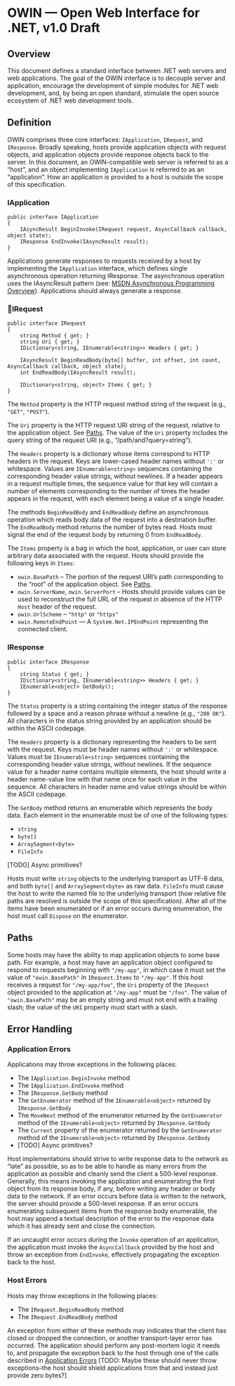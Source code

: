 # OWIN — Open Web Interface for .NET, v1.0 Draft 

## Overview

This document defines a standard interface between .NET web servers and web applications. The goal of the OWIN interface is to decouple server and application, encourage the development of simple modules for .NET web development, and, by being an open standard, stimulate the open source ecosystem of .NET web development tools.

## Definition

OWIN comprises three core interfaces: `IApplication`, `IRequest`, and `IResponse`. Broadly speaking, hosts provide application objects with request objects, and application objects provide response objects back to the server. In this document, an OWIN-compatible web server is referred to as a “host”, and an object implementing `IApplication` is referred to as an “application”. How an application is provided to a host is outside the scope of this specification.

<a name="IApplication"></a>
### IApplication

    public interface IApplication
    {
        IAsyncResult BeginInvoke(IRequest request, AsyncCallback callback, object state);
        IResponse EndInvoke(IAsyncResult result);
    }

Applications generate responses to requests received by a host by implementing the `IApplication` interface, which defines single asynchronous operation returning IResponse. The asynchronous operation uses the IAsyncResult pattern (see: [MSDN Asynchronous Programming Overview](http://msdn.microsoft.com/en-us/library/ms228963.aspx)). Applications should always generate a response. 

<a name="IRequest"></a>
### IRequest

    public interface IRequest
    {
        string Method { get; }
        string Uri { get; }
        IDictionary<string, IEnumerable<string>> Headers { get; }

        IAsyncResult BeginReadBody(byte[] buffer, int offset, int count, AsyncCallback callback, object state);
        int EndReadBody(IAsyncResult result);

        IDictionary<string, object> Items { get; }
    }

The `Method` property is the HTTP request method string of the request (e.g., `"GET"`, `"POST"`).

The `Uri` property is the HTTP request URI string of the request, relative to the application object. See [Paths](#Paths). The value of the `Uri` property includes the query string of the request URI (e.g., “/path/and?query=string”).  

The `Headers` property is a dictionary whose items correspond to HTTP headers in the request. Keys are lower-cased header names without `':'` or whitespace. Values are `IEnumerable<string>` sequences containing the corresponding header value strings, without newlines. If a header appears in a request multiple times, the sequence value for that key will contain a number of elements corresponding to the number of times the header appears in the request, with each element being a value of a single header.

The methods `BeginReadBody` and `EndReadBody` define an asynchronous operation which reads body data of the request into a destination buffer. The `EndReadBody` method returns the number of bytes read. Hosts must signal the end of the request body by returning 0 from `EndReadBody`.

The `Items` property is a bag in which the host, application, or user can store arbitrary data associated with the request. Hosts should provide the following keys in `Items`:

- `owin.BasePath` – The portion of the request URI’s path corresponding to the “root” of the application object. See [Paths](#Paths).
- `owin.ServerName`, `owin.ServerPort` – Hosts should provide values can be used to reconstruct the full URL of the request in absence of the HTTP `Host` header of the request.
- `owin.UrlScheme` – `"http"` or `"https"`
- `owin.RemoteEndPoint` — A `System.Net.IPEndPoint` representing the connected client.

<a name="IResponse"></a>
### IResponse

    public interface IResponse
    {
        string Status { get; }
        IDictionary<string, IEnumerable<string>> Headers { get; }
        IEnumerable<object> GetBody();
    }

The `Status` property is a string containing the integer status of the response followed by a space and a reason phrase without a newline (e.g., `"200 OK"`). All characters in the status string provided by an application should be within the ASCII codepage.

The `Headers` property is a dictionary representing the headers to be sent with the request. Keys must be header names without `':'` or whitespace. Values must be `IEnumerable<string>` sequences containing the corresponding header value strings, without newlines. If the sequence value for a header name contains multiple elements, the host should write a header name-value line with that name once for each value in the sequence. All characters in header name and value strings should be within the ASCII codepage.

The `GetBody` method returns an enumerable which represents the body data. Each element in the enumerable must be of one of the following types:

- `string`
- `byte[]` 
- `ArraySegment<byte>`
- `FileInfo`

[TODO] Async primitives?

Hosts must write `string` objects to the underlying transport as UTF-8 data, and both `byte[]` and `ArraySegment<byte>` as raw data. `FileInfo` must cause the host to write the named file to the underlying transport (how relative file paths are resolved is outside the scope of this specification). After all of the items have been enumerated or if an error occurs during enumeration, the host must call `Dispose` on the enumerator.

<a name="Paths"></a>
## Paths

Some hosts may have the ability to map application objects to some base path. For example, a host may have an application object configured to respond to requests beginning with `"/my-app"`, in which case it must set the value of `"owin.BasePath"` in `IRequest.Items` to `"/my-app"`. If this host receives a request for `"/my-app/foo"`, the `Uri` property of the `IRequest` object provided to the application at `"/my-app"` must be `"/foo"`. The value of `"owin.BasePath"` may be an empty string and must not end with a trailing slash; the value of the `URI` property must start with a slash.

<a name="ErrorHandling"></a>
## Error Handling

<a name="ApplicationErrors"></a>
### Application Errors

Applications may throw exceptions in the following places:

- The `IApplication.BeginInvoke` method
- The `IApplication.EndInvoke` method
- The `IResponse.GetBody` method
- The `GetEnumerator` method of the `IEnumerable<object>` returned by `IResponse.GetBody`
- The `MoveNext` method of the enumerator returned by the `GetEnumerator` method of the `IEnumerable<object>` returned by `IResponse.GetBody`
- The `Current` property of the enumerator returned by the `GetEnumerator` method of the `IEnumerable<object>` returned by `IResponse.GetBody`
- [TODO] Async primitives?

Host implementations should strive to write response data to the network as “late” as possible, so as to be able to handle as many errors from the application as possible and cleanly send the client a 500-level response. Generally, this means invoking the application and enumerating the first object from its response body, if any, before writing any header or body data to the network. If an error occurs before data is written to the network, the server should provide a 500-level response. If an error occurs enumerating subsequent items from the response body enumerable, the host may append a textual description of the error to the response data which it has already sent and close the connection.

If an uncaught error occurs during the `Invoke` operation of an application, the application must invoke the `AsyncCallback` provided by the host and throw an exception from `EndInvoke`, effectively propagating the exception back to the host.

<a name="HostErrors"></a>
### Host Errors

Hosts may throw exceptions in the following places:

- The `IRequest.BeginReadBody` method
- The `IRequest.EndReadBody` method

An exception from either of these methods may indicates that the client has closed or dropped the connection, or another transport-layer error has occurred. The application should perform any post-mortem logic it needs to, and propagate the exception back to the host through one of the calls described in [Application Errors](#ApplicationErrors) [TODO: Maybe these should never throw exceptions–the host should shield applications from that and instead just provide zero bytes?]